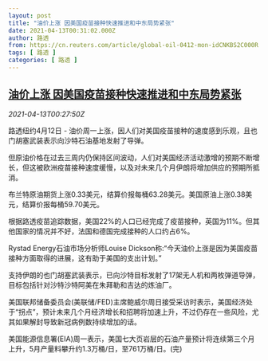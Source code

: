 ```yaml
---
layout: post
title: "油价上涨 因美国疫苗接种快速推进和中东局势紧张"
date: 2021-04-13T00:31:02.000Z
author: 路透
from: https://cn.reuters.com/article/global-oil-0412-mon-idCNKBS2C000R
tags: [ 路透 ]
categories: [ 路透 ]
---
```

<!--1618273862000-->
[油价上涨 因美国疫苗接种快速推进和中东局势紧张](https://cn.reuters.com/article/global-oil-0412-mon-idCNKBS2C000R)
------

<div>
<div><i>2021-04-13T00:27:50Z</i></div><p>路透纽约4月12日 - 油价周一上涨，因人们对美国疫苗接种的速度感到乐观，且也门胡塞武装表示向沙特石油基地发射了导弹。</p><p>但原油价格在过去三周内仍保持区间波动，人们对美国经济活动激增的预期不断增长，但这被欧洲疫苗接种速度缓慢，以及对未来几个月伊朗将增加供应的预期所抵消。</p><p>布兰特原油期货上涨0.33美元，结算价报每桶63.28美元。美国原油上涨0.38美元，结算价报每桶59.70美元。</p><p>根据路透疫苗追踪数据，美国22%的人口已经完成了疫苗接种，英国为11%。但其他国家的情况并不好，法国和德国完成接种的人口约占6%。</p><p>Rystad Energy石油市场分析师Louise Dickson称:“今天油价上涨是因为美国疫苗接种方面取得的进展，这有助于美国的支出计划。”</p><p>支持伊朗的也门胡塞武装表示，已向沙特目标发射了17架无人机和两枚弹道导弹，目标包括针对沙特沙特阿美在朱拜勒和吉达的炼油厂。</p><p>美国联邦储备委员会(美联储/FED)主席鲍威尔周日接受采访时表示，美国经济处于“拐点”，预计未来几个月经济增长和招聘将加速上升，不过仍存在一些风险，尤其如果解封导致新冠病例数持续增加的话。</p><p>美国能源信息署(EIA)周一表示，美国七大页岩层的石油产量预计将连续第三个月上升，5月产量料攀升约1.3万桶/日，至761万桶/日。(完)</p>
</div>
